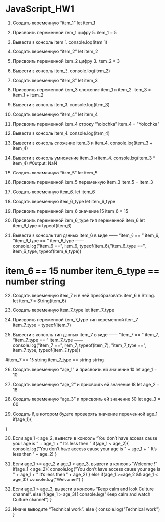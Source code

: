 # JavaScript_HW1

1. Создать переменную “item_1”
  let item_1

2. Присвоить переменной item_1 цифру 5.
  item_1 = 5

3. Вывести в консоль item_1.
  console.log(item_1)

4. Создать переменную “item_2”
  let item_2

5. Присвоить переменной item_2 цифру 3.
  item_2 = 3

6. Вывести в консоль item_2.
  console.log(item_2)

7. Создать переменную “item_3”
  let item_3

8. Присвоить переменной item_3 сложение item_1 и item_2.
  item_3 = item_1 + item_2

9. Вывести в консоль item_3.
  console.log(item_3)

10. Создать переменную “item_4”
  let item_4

11. Присвоить переменной item_4 строку “Yolochka”
  item_4 = "Yolochka"

12. Вывести в консоль item_4.
  console.log(item_4)

13. Вывести в консоль сложение item_3 и item_4.
  console.log(item_3 + item_4)

14. Вывести в консоль умножение item_3 и item_4.
  console.log(item_3 * item_4)
  #Output: NaN

 15. Создать переменную “item_5”
  let item_5

 16. Присвоить переменной item_5 переменную item_3
  item_5 = item_3

 17. Создать переменную item_6.
  let item_6

 18. Создать переменную item_6_type
  let item_6_type

 19. Присвоить переменной item_6 значение 15
  item_6 = 15

 20. Присвоить переменной item_6_type тип переменной item_6
  let item_6_type = typeof(item_6)

 21. Вывести в консоль тип данных item_6 в виде ——  “item_6 == ”  item_6,  “item_6_type == ”  item_6_type ——  
  console.log("item_6 ==", item_6, typeof(item_6),"item_6_type ==", item_6_type, typeof(item_6_type))

  # item_6 ==  15 number item_6_type ==  number string

22. Создать переменную item_7 и в ней преобразовать item_6 в String.
  let item_7 = String(item_6)

23. Создать переменную item_7_type
  let item_7_type

24. Присвоить переменной item_7_type тип переменной item_7
  item_7_type = typeof(item_7)

25. Вывести в консоль тип данных item_7 в виде ——  “item_7 == ”  item_7,  “item_7_type == ”  item_7_type ——  
  console.log("item_7 ==", item_7, typeof(item_7), "item_7_type ==", item_7_type, typeof(item_7_type))

  #item_7 ==  15 string item_7_type ==  string string

26. Создать переменную “age_1” и присвоить ей значение 10
  let age_1 = 10

27. Создать переменную “age_2” и присвоить ей значение 18
  let age_2 = 18

28. Создать переменную “age_3” и присвоить ей значение 60
  let age_3 = 60

29. Создать if, в котором будете проверять значение переменной age_1
  if(age_1){
    
  }

30. Если age_1 < age_2, вывести в консоль “You don’t have access cause your age is ” + age_1 + “ It’s less then ”
  if(age_1 < age_2){
  console.log("You don’t have access cause your age is " + age_1 + " It’s less then " + age_2)
  }

31. Если age_1 >=  age_2 и age_1 <  age_3, вывести в консоль “Welcome  !”
  if(age_1 < age_2){
  console.log("You don’t have access cause your age is " + age_1 + " It’s less then " + age_2)
  } else if(age_1 >=age_2 && age_1 < age_3){
  console.log("Welcome!")
  }

32. Если age_1  > age_3, вывести в консоль “Keep calm and look Culture channel”.
  else if(age_1 > age_3){ 
  console.log("Keep calm and watch Culture channel")
  } 

33. Иначе выводите “Technical work”.
  else {
  console.log("Technical work")
  }

